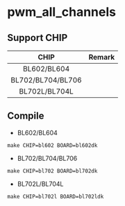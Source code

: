 # pwm_all_channels


## Support CHIP

|      CHIP        | Remark |
|:----------------:|:------:|
|BL602/BL604       |        |
|BL702/BL704/BL706 |        |
|BL702L/BL704L     |        |

## Compile

- BL602/BL604

```
make CHIP=bl602 BOARD=bl602dk
```

- BL702/BL704/BL706

```
make CHIP=bl702 BOARD=bl702dk
```

- BL702L/BL704L

```
make CHIP=bl702l BOARD=bl702ldk
```